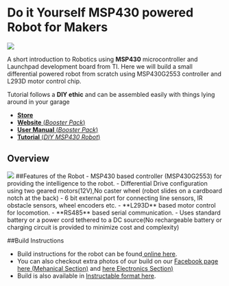 
# Do it Yourself MSP430 powered Robot for Makers

<img src="http://xanthium.in/sites/default/files/site-images/launchpad-robot/msp430-launchpad-robot-booster-pack.jpg" />



A short introduction to Robotics using **MSP430** microcontroller and Launchpad development board from TI.
Here we will build a small differential powered robot from scratch using MSP430G2553 controller and L293D motor control chip.

Tutorial follows a **DIY ethic** and can be assembled easily with things lying around in your garage

 - <a href ="http://www.ebay.in/sch/xanthium.enterprises/m.html?rt=nc&_dmd=2">**Store**</a>
 - <a href ="http://xanthium.in/Robot-MotorControl-RS485-Shield-for-MSP430-Launchpad">**Website** (*Booster Pack*)</a>
 - <a href ="http://xanthium.in/usermanual-for-msp430-robot-booster-pack-v1-0">**User Manual** (*Booster Pack*)</a>
 - <a href ="http://xanthium.in/make-your-own-msp430-launchpad-robot">**Tutorial** (*DIY MSP430 Robot*)</a>
 
## Overview
<img src = "http://www.xanthium.in/sites/default/files/site-images/launchpad-robot-electronics/MSP430-launchpad-robot-block-diagram.jpg" />
##Features of the Robot
 - MSP430 based controller (MSP430G2553) for providing the intelligence to the robot.
 - Differential Drive configuration using two geared motors(12V),No caster wheel (robot slides on a cardboard notch at the back)
 - 6 bit external port for connecting line sensors, IR obstacle sensors, wheel encoders etc.
 - **L293D** based motor control for locomotion.
 - **RS485** based serial communication.
 - Uses standard battery or a power cord tethered to a DC source(No rechargeable battery or charging circuit is provided to minimize cost and complexity)

##Build Instructions
 - Build instructions for the robot can be found<a href = "http://xanthium.in/make-your-own-msp430-launchpad-robot"> online here</a>.
 - You can also checkout extra photos of our build on our <a href = "https://web.facebook.com/media/set/?set=a.998687233498271.1073741830.986869871346674&type=3&_rdr">Facebook page here (Mehanical Section)</a> and <a href = "https://web.facebook.com/media/set/?set=a.998719560161705.1073741832.986869871346674&type=3&_rdr">here Electronics Section)</a>  
 - Build is also available in <a href = "http://www.instructables.com/id/Building-a-Robot-using-MSP430-Launchpad/">Instructable format here</a>.
 


